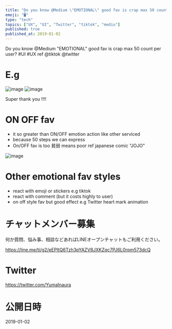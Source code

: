 ```yaml
---
title: "Do you know @Medium \"EMOTIONAL\" good fav is crap max 50 count per user"
emoji: "🖥"
type: "tech"
topics: ["UX", "UI", "Twitter", "tiktok", "mediu"]
published: true
published_at: 2019-01-02
---
```


Do you know @Medium "EMOTIONAL" good fav is crap max 50 count per user? #UI #UX ref @tiktok @twitter

# E.g
 

![image](https://user-images.githubusercontent.com/13635059/50578578-253e8300-0e7f-11e9-9b4b-3892299eaf5b.png)
![image](https://user-images.githubusercontent.com/13635059/50578617-89f9dd80-0e7f-11e9-9d03-e63b4a87f581.png)

Super thank you !!!!


# ON OFF fav

- it so greater than ON/OFF emotion action like other serviced
- because 50 steps we can express 
- On/OFF fav is too 貧弱 means poor ref japanese comic "JOJO"
  
![image](https://user-images.githubusercontent.com/13635059/50578622-954d0900-0e7f-11e9-8a9a-940a6725a4dc.png)

# Other emotional fav styles

- react with emoji or stickers e.g tiktok
- react with comment (but it costs highly to user)
- on off style fav but good effect e.g Twitter heart mark animation









<!-- Update From Qiita API -->

# チャットメンバー募集


何か質問、悩み事、相談などあればLINEオープンチャットもご利用ください。

https://line.me/ti/g2/eEPltQ6Tzh3pYAZV8JXKZqc7PJ6L0rpm573dcQ





# Twitter


https://twitter.com/YumaInaura


<!-- Update From Qiita API -->



# 公開日時

2019-01-02
